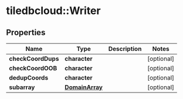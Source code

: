 # tiledbcloud::Writer

## Properties
Name | Type | Description | Notes
------------ | ------------- | ------------- | -------------
**checkCoordDups** | **character** |  | [optional] 
**checkCoordOOB** | **character** |  | [optional] 
**dedupCoords** | **character** |  | [optional] 
**subarray** | [**DomainArray**](DomainArray.md) |  | [optional] 


